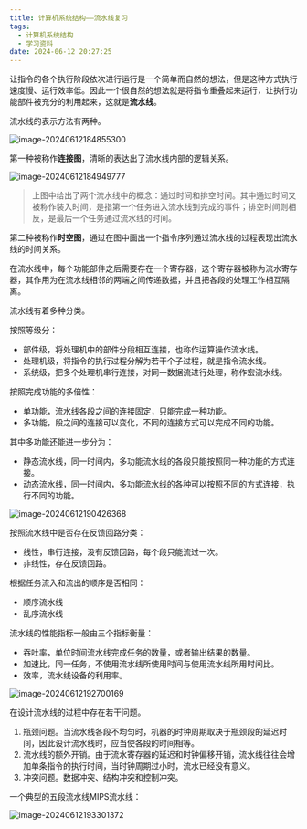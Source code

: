 ```yaml
---
title: 计算机系统结构——流水线复习
tags:
  - 计算机系统结构
  - 学习资料
date: 2024-06-12 20:27:25
---
```


让指令的各个执行阶段依次进行运行是一个简单而自然的想法，但是这种方式执行速度慢、运行效率低。因此一个很自然的想法就是将指令重叠起来运行，让执行功能部件被充分的利用起来，这就是**流水线**。

流水线的表示方法有两种。

![image-20240612184855300](computer-architecture-pipeline/image-20240612184855300.png)

第一种被称作**连接图**，清晰的表达出了流水线内部的逻辑关系。

![image-20240612184949777](computer-architecture-pipeline/image-20240612184949777.png)

> 上图中给出了两个流水线中的概念：通过时间和排空时间。其中通过时间又被称作装入时间，是指第一个任务进入流水线到完成的事件；排空时间则相反，是最后一个任务通过流水线的时间。

第二种被称作**时空图**，通过在图中画出一个指令序列通过流水线的过程表现出流水线的时间关系。

在流水线中，每个功能部件之后需要存在一个寄存器，这个寄存器被称为流水寄存器，其作用为在流水线相邻的两端之间传递数据，并且把各段的处理工作相互隔离。

流水线有着多种分类。

按照等级分：

- 部件级，将处理机中的部件分段相互连接，也称作运算操作流水线。
- 处理机级，将指令的执行过程分解为若干个子过程，就是指令流水线。
- 系统级，把多个处理机串行连接，对同一数据流进行处理，称作宏流水线。

按照完成功能的多倍性：

- 单功能，流水线各段之间的连接固定，只能完成一种功能。
- 多功能，段之间的连接可以变化，不同的连接方式可以完成不同的功能。

其中多功能还能进一步分为：

- 静态流水线，同一时间内，多功能流水线的各段只能按照同一种功能的方式连接。
- 动态流水线，同一时间内，多功能流水线的各种可以按照不同的方式连接，执行不同的功能。

![image-20240612190426368](computer-architecture-pipeline/image-20240612190426368.png)

按照流水线中是否存在反馈回路分类：

- 线性，串行连接，没有反馈回路，每个段只能流过一次。
- 非线性，存在反馈回路。

根据任务流入和流出的顺序是否相同：

- 顺序流水线
- 乱序流水线

流水线的性能指标一般由三个指标衡量：

- 吞吐率，单位时间流水线完成任务的数量，或者输出结果的数量。
- 加速比，同一任务，不使用流水线所使用时间与使用流水线所用时间比。
- 效率，流水线设备的利用率。

![image-20240612192700169](computer-architecture-pipeline/image-20240612192700169.png)

在设计流水线的过程中存在若干问题。

1. 瓶颈问题。当流水线各段不均匀时，机器的时钟周期取决于瓶颈段的延迟时间，因此设计流水线时，应当使各段的时间相等。
2. 流水线的额外开销。由于流水寄存器的延迟和时钟偏移开销，流水线往往会增加单条指令的执行时间，当时钟周期过小时，流水已经没有意义。
3. 冲突问题。数据冲突、结构冲突和控制冲突。

一个典型的五段流水线MIPS流水线：

![image-20240612193301372](computer-architecture-pipeline/image-20240612193301372.png)





